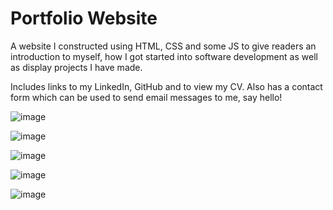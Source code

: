 # Portfolio Website

A website I constructed using HTML, CSS and some JS to give readers an introduction to myself, how I got started into software development as well as display projects I have made.

Includes links to my LinkedIn, GitHub and to view my CV. Also has a contact form which can be used to send email messages to me, say hello!

![image](https://github.com/Vikash013/PersonalPortfolio/assets/112586898/32d1d06e-57ee-49a1-aa13-a36c1ae18960)

![image](https://github.com/Vikash013/PersonalPortfolio/assets/112586898/69eda73b-2e36-43b8-9e23-60cbc6d867ab)

![image](https://github.com/Vikash013/PersonalPortfolio/assets/112586898/d23828e0-8886-4699-aba8-4b2e08ec1b75)

![image](https://github.com/Vikash013/PersonalPortfolio/assets/112586898/e71cb628-1780-44d5-8202-d5e85bddafd4)

![image](https://github.com/Vikash013/PersonalPortfolio/assets/112586898/6394a110-fdbd-441a-9458-930bbfa774e5)
